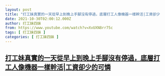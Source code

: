 ```yaml
---
layout: post
title: "打工妹真實的一天從早上到晚上手腳沒有停過，底層打工人像機器一樣幹活|工資卻少的可憐"
date: 2021-10-30T02:00:12.000Z
author: 打工妹四妹
from: https://www.youtube.com/watch?v=XvUXN8rr75c
tags: [ 打工妹四妹 ]
categories: [ 打工妹四妹 ]
---
```

<!--1635559212000-->
[打工妹真實的一天從早上到晚上手腳沒有停過，底層打工人像機器一樣幹活|工資卻少的可憐](https://www.youtube.com/watch?v=XvUXN8rr75c)
------

<div>

</div>

